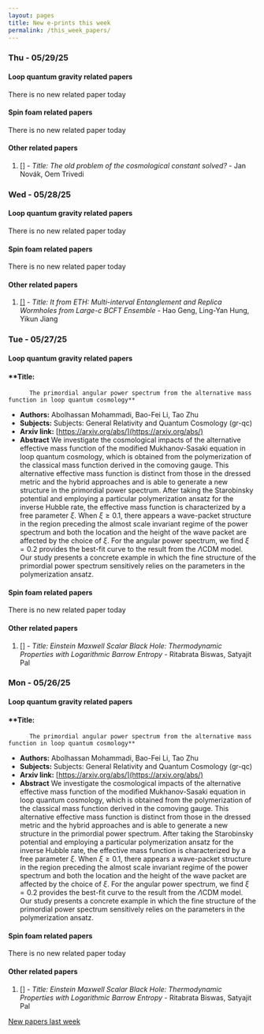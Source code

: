 ```yaml
---
layout: pages
title: New e-prints this week
permalink: /this_week_papers/
---
```




### Thu - 05/29/25

#### Loop quantum gravity related papers

There is no new related paper today 

#### Spin foam related papers

There is no new related paper today 



#### Other related papers

1. [[]](https://arxiv.org/abs/) - *Title:
          The old problem of the cosmological constant solved?* - Jan Novák, Oem Trivedi



### Wed - 05/28/25

#### Loop quantum gravity related papers

There is no new related paper today 

#### Spin foam related papers

There is no new related paper today 



#### Other related papers

1. [[]](https://arxiv.org/abs/) - *Title:
          It from ETH: Multi-interval Entanglement and Replica Wormholes from Large-$c$ BCFT Ensemble* - Hao Geng, Ling-Yan Hung, Yikun Jiang



### Tue - 05/27/25

#### Loop quantum gravity related papers

#### **Title:
          The primordial angular power spectrum from the alternative mass function in loop quantum cosmology**
 - **Authors:** Abolhassan Mohammadi, Bao-Fei Li, Tao Zhu
 - **Subjects:** Subjects:
General Relativity and Quantum Cosmology (gr-qc)
 - **Arxiv link:** [https://arxiv.org/abs/](https://arxiv.org/abs/)
 - **Abstract**
 We investigate the cosmological impacts of the alternative effective mass function of the modified Mukhanov-Sasaki equation in loop quantum cosmology, which is obtained from the polymerization of the classical mass function derived in the comoving gauge. This alternative effective mass function is distinct from those in the dressed metric and the hybrid approaches and is able to generate a new structure in the primordial power spectrum. After taking the Starobinsky potential and employing a particular polymerization ansatz for the inverse Hubble rate, the effective mass function is characterized by a free parameter $\xi$. When $\xi \ge 0.1$, there appears a wave-packet structure in the region preceding the almost scale invariant regime of the power spectrum and both the location and the height of the wave packet are affected by the choice of $\xi$. For the angular power spectrum, we find $\xi=0.2$ provides the best-fit curve to the result from the $\Lambda$CDM model. Our study presents a concrete example in which the fine structure of the primordial power spectrum sensitively relies on the parameters in the polymerization ansatz. 

#### Spin foam related papers

There is no new related paper today 



#### Other related papers

1. [[]](https://arxiv.org/abs/) - *Title:
          Einstein Maxwell Scalar Black Hole: Thermodynamic Properties with Logarithmic Barrow Entropy* - Ritabrata Biswas, Satyajit Pal



### Mon - 05/26/25

#### Loop quantum gravity related papers

#### **Title:
          The primordial angular power spectrum from the alternative mass function in loop quantum cosmology**
 - **Authors:** Abolhassan Mohammadi, Bao-Fei Li, Tao Zhu
 - **Subjects:** Subjects:
General Relativity and Quantum Cosmology (gr-qc)
 - **Arxiv link:** [https://arxiv.org/abs/](https://arxiv.org/abs/)
 - **Abstract**
 We investigate the cosmological impacts of the alternative effective mass function of the modified Mukhanov-Sasaki equation in loop quantum cosmology, which is obtained from the polymerization of the classical mass function derived in the comoving gauge. This alternative effective mass function is distinct from those in the dressed metric and the hybrid approaches and is able to generate a new structure in the primordial power spectrum. After taking the Starobinsky potential and employing a particular polymerization ansatz for the inverse Hubble rate, the effective mass function is characterized by a free parameter $\xi$. When $\xi \ge 0.1$, there appears a wave-packet structure in the region preceding the almost scale invariant regime of the power spectrum and both the location and the height of the wave packet are affected by the choice of $\xi$. For the angular power spectrum, we find $\xi=0.2$ provides the best-fit curve to the result from the $\Lambda$CDM model. Our study presents a concrete example in which the fine structure of the primordial power spectrum sensitively relies on the parameters in the polymerization ansatz. 

#### Spin foam related papers

There is no new related paper today 



#### Other related papers

1. [[]](https://arxiv.org/abs/) - *Title:
          Einstein Maxwell Scalar Black Hole: Thermodynamic Properties with Logarithmic Barrow Entropy* - Ritabrata Biswas, Satyajit Pal






[New papers last week]({{site.url}}/archived/weekly/pre-prints/2025/05/26/archived_weekly_papers.html)
